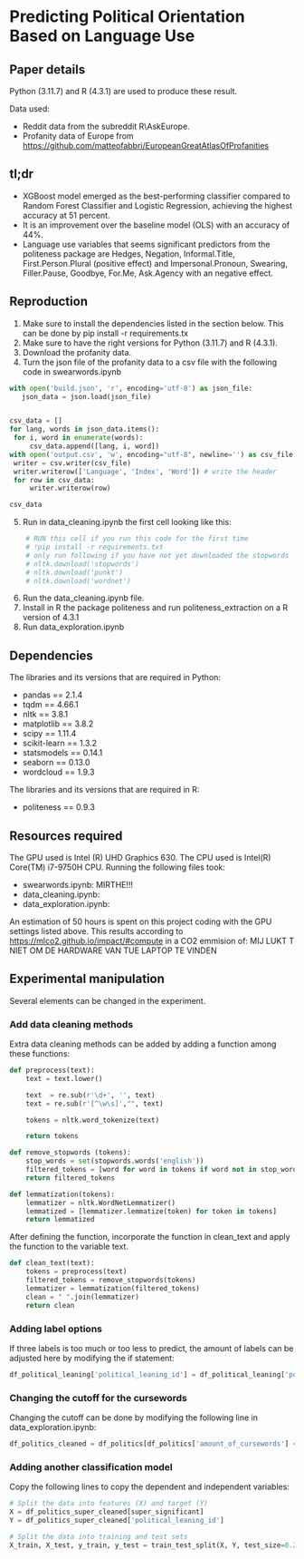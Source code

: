 # Predicting Political Orientation Based on Language Use
## Paper details
Python (3.11.7) and R (4.3.1) are used to produce these result.

Data used:
- Reddit data from the subreddit R\AskEurope.
- Profanity data of Europe from https://github.com/matteofabbri/EuropeanGreatAtlasOfProfanities

## tl;dr
- XGBoost model emerged as the best-performing classifier compared to Random Forest Classifier and Logistic Regression, achieving the highest accuracy at 51 percent. 
- It is an improvement over the baseline model (OLS) with an accuracy of 44%.
- Language use variables that seems significant predictors from the politeness package are Hedges, Negation, Informal.Title, First.Person.Plural (positive effect) and Impersonal.Pronoun, Swearing, Filler.Pause, Goodbye, For.Me, Ask.Agency with an negative effect.

## Reproduction
1. Make sure to install the dependencies listed in the section below. This can be done by pip install -r requirements.tx 
2. Make sure to have the right versions for Python (3.11.7) and R (4.3.1). 
3. Download the profanity data.
4. Turn the json file of the profanity data to a csv file with the following code in swearwords.ipynb
```python
with open('build.json', 'r', encoding='utf-8') as json_file:
   json_data = json.load(json_file)


csv_data = []
for lang, words in json_data.items():
 for i, word in enumerate(words):
     csv_data.append([lang, i, word])
with open('output.csv', 'w', encoding="utf-8", newline='') as csv_file:
 writer = csv.writer(csv_file)
 writer.writerow(['Language', 'Index', 'Word']) # write the header
 for row in csv_data:
     writer.writerow(row)

csv_data
```

5. Run in data_cleaning.ipynb the first cell looking like this:
```python
    # RUN this cell if you run this code for the first time
    # !pip install -r requirements.txt
    # only run following if you have not yet downloaded the stopwords
    # nltk.download('stopwords') 
    # nltk.download('punkt')
    # nltk.download('wordnet')
```
6. Run the data_cleaning.ipynb file.
7. Install in R the package politeness and run politeness_extraction on a R version of 4.3.1
8. Run data_exploration.ipynb

## Dependencies
The libraries and its versions that are required in Python:
- pandas == 2.1.4
- tqdm == 4.66.1
- nltk == 3.8.1
- matplotlib == 3.8.2
- scipy == 1.11.4
- scikit-learn == 1.3.2
- statsmodels == 0.14.1
- seaborn == 0.13.0
- wordcloud == 1.9.3

The libraries and its versions that are required in R:
- politeness == 0.9.3

## Resources required
The GPU used is Intel (R) UHD Graphics 630. 
The CPU used is Intel(R) Core(TM) i7-9750H CPU.
Running the following files took:
- swearwords.ipynb: MIRTHE!!!
- data_cleaning.ipynb: 
- data_exploration.ipynb:


An estimation of 50 hours is spent on this project coding with the GPU settings listed above. This results according to https://mlco2.github.io/impact/#compute in a CO2 emmision of: MIJ LUKT T NIET OM DE HARDWARE VAN TUE LAPTOP TE VINDEN


## Experimental manipulation
Several elements can be changed in the experiment.

### Add data cleaning methods
Extra data cleaning methods can be added by adding a function among these functions:
```python
def preprocess(text):
    text = text.lower()

    text  = re.sub(r'\d+', '', text)
    text = re.sub(r'[^\w\s]',"", text)

    tokens = nltk.word_tokenize(text)

    return tokens

def remove_stopwords (tokens):
    stop_words = set(stopwords.words('english'))
    filtered_tokens = [word for word in tokens if word not in stop_words]
    return filtered_tokens

def lemmatization(tokens):
    lemmatizer = nltk.WordNetLemmatizer()
    lemmatized = [lemmatizer.lemmatize(token) for token in tokens]
    return lemmatized

```

After defining the function, incorporate the function in clean_text and apply the function to the variable text.
```python
def clean_text(text):
    tokens = preprocess(text)
    filtered_tokens = remove_stopwords(tokens)
    lemmatizer = lemmatization(filtered_tokens)
    clean = " ".join(lemmatizer)
    return clean

```
### Adding label options
If three labels is too much or too less to predict, the amount of labels can be adjusted here by modifying the if statement:

```python
df_political_leaning['political_leaning_id'] = df_political_leaning['political_leaning'].apply(lambda x: -1 if x == 'left' else 0 if x == 'center' else 1)
```
### Changing the cutoff for the cursewords
Changing the cutoff can be done by modifying the following line in data_exploration.ipynb:

```python
df_politics_cleaned = df_politics[df_politics['amount_of_cursewords'] <= 52]
```
### Adding another classification model
Copy the following lines to copy the dependent and independent variables:
```python
# Split the data into features (X) and target (Y)
X = df_politics_super_cleaned[super_significant]
Y = df_politics_super_cleaned['political_leaning_id']

# Split the data into training and test sets
X_train, X_test, y_train, y_test = train_test_split(X, Y, test_size=0.2, random_state=42)
```
